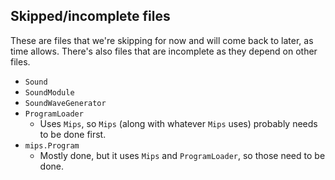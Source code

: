 ## Skipped/incomplete files

These are files that we're skipping for now and will come back to later, as time allows.
There's also files that are incomplete as they depend on other files.

* `Sound`
* `SoundModule`
* `SoundWaveGenerator`
* `ProgramLoader`
  * Uses `Mips`, so `Mips` (along with whatever `Mips` uses) probably needs to be done first.
* `mips.Program`
  * Mostly done, but it uses `Mips` and `ProgramLoader`, so those need to be done.